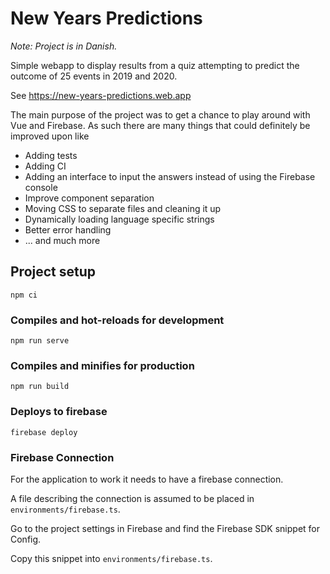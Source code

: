 # New Years Predictions
_Note: Project is in Danish._

Simple webapp to display results from a quiz attempting to predict the outcome of 25 events in 2019 and 2020.

See https://new-years-predictions.web.app

The main purpose of the project was to get a chance to play around with Vue and Firebase.
As such there are many things that could definitely be improved upon like
* Adding tests
* Adding CI
* Adding an interface to input the answers instead of using the Firebase console
* Improve component separation
* Moving CSS to separate files and cleaning it up
* Dynamically loading language specific strings
* Better error handling
* ... and much more

## Project setup
```
npm ci
```

### Compiles and hot-reloads for development
```
npm run serve
```

### Compiles and minifies for production
```
npm run build
```

### Deploys to firebase
```
firebase deploy
```

### Firebase Connection
For the application to work it needs to have a firebase connection.

A file describing the connection is assumed to be placed in `environments/firebase.ts`.

Go to the project settings in Firebase and find the Firebase SDK snippet for Config.

Copy this snippet into `environments/firebase.ts`.
